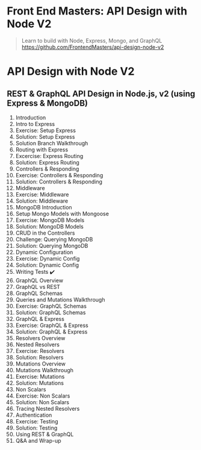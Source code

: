 # Front End Masters: API Design with Node V2
> Learn to build with Node, Express, Mongo, and GraphQL
https://github.com/FrontendMasters/api-design-node-v2

# API Design with Node V2
## REST &amp; GraphQL API Design in Node.js, v2 (using Express &amp; MongoDB)
1. Introduction
1. Intro to Express
1. Exercise: Setup Express 
1. Solution: Setup Express
1. Solution Branch Walkthrough
1. Routing with Express
1. Excercise: Express Routing
1. Solution: Express Routing
1. Controllers &amp; Responding
1. Exercise: Controllers &amp; Responding 
1. Solution: Controllers &amp; Responding
1. Middleware
1. Exercise: Middleware 
1. Solution: Middleware
1. MongoDB Introduction
1. Setup Mongo Models with Mongoose
1. Exercise: MongoDB Models 
1. Solution: MongoDB Models
1. CRUD in the Controllers
1. Challenge: Querying MongoDB
1. Solution: Querying MongoDB
1. Dynamic Configuration
1. Exercise: Dynamic Config 
1. Solution: Dynamic Config 
1. Writing Tests ✔️
1. GraphQL Overview
1. GraphQL vs REST
1. GraphQL Schemas
1. Queries and Mutations Walkthrough
1. Exercise: GraphQL Schemas
1. Solution: GraphQL Schemas
1. GraphQL &amp; Express
1. Exercise: GraphQL &amp; Express
1. Solution: GraphQL &amp; Express
1. Resolvers Overview
1. Nested Resolvers
1. Exercise: Resolvers
1. Solution: Resolvers
1. Mutations Overview
1. Mutations Walkthrough
1. Exercise: Mutations
1. Solution: Mutations
1. Non Scalars
1. Exercise: Non Scalars
1. Solution: Non Scalars
1. Tracing Nested Resolvers
1. Authentication
1. Exercise: Testing
1. Solution: Testing
1. Using REST &amp; GraphQL
1. Q&amp;A and Wrap-up